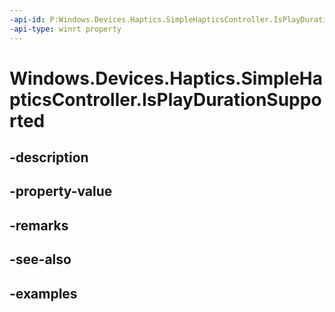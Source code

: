 ```yaml
---
-api-id: P:Windows.Devices.Haptics.SimpleHapticsController.IsPlayDurationSupported
-api-type: winrt property
---
```


<!-- Property syntax.
public bool IsPlayDurationSupported { get; }
-->

# Windows.Devices.Haptics.SimpleHapticsController.IsPlayDurationSupported

## -description

## -property-value

## -remarks

## -see-also

## -examples

